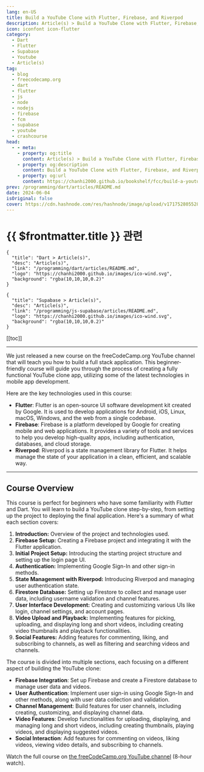```yaml
---
lang: en-US
title: Build a YouTube Clone with Flutter, Firebase, and Riverpod
description: Article(s) > Build a YouTube Clone with Flutter, Firebase, and Riverpod
icon: iconfont icon-flutter
category: 
  - Dart
  - Flutter
  - Supabase
  - Youtube
  - Article(s)
tag: 
  - blog
  - freecodecamp.org
  - dart
  - flutter
  - js
  - node
  - nodejs
  - firebase
  - fcm
  - supabase
  - youtube
  - crashcourse
head:
  - - meta:
    - property: og:title
      content: Article(s) > Build a YouTube Clone with Flutter, Firebase, and Riverpod
    - property: og:description
      content: Build a YouTube Clone with Flutter, Firebase, and Riverpod
    - property: og:url
      content: https://chanhi2000.github.io/bookshelf/fcc/build-a-youtube-clone-with-flutter-firebase-and-riverpod.html
prev: /programming/dart/articles/README.md
date: 2024-06-04
isOriginal: false
cover: https://cdn.hashnode.com/res/hashnode/image/upload/v1717528055287/2d275515-89ff-4385-bde1-611eff506f94.png
---
```


# {{ $frontmatter.title }} 관련

```component VPCard
{
  "title": "Dart > Article(s)",
  "desc": "Article(s)",
  "link": "/programming/dart/articles/README.md",
  "logo": "https://chanhi2000.github.io/images/ico-wind.svg",
  "background": "rgba(10,10,10,0.2)"
}
```

```component VPCard
{
  "title": "Supabase > Article(s)",
  "desc": "Article(s)",
  "link": "/programming/js-supabase/articles/README.md",
  "logo": "https://chanhi2000.github.io/images/ico-wind.svg",
  "background": "rgba(10,10,10,0.2)"
}
```

[[toc]]

---

<SiteInfo
  name="Build a YouTube Clone with Flutter, Firebase, and Riverpod"
  desc="We just released a new course on the freeCodeCamp.org YouTube channel that will teach you how to build a full stack application. This beginner-friendly course will guide you through the process of creating a fully functional YouTube clone app, utiliz..."
  url="https://freecodecamp.org/news/build-a-youtube-clone-with-flutter-firebase-and-riverpod/"
  logo="https://cdn.freecodecamp.org/universal/favicons/favicon.ico"
  preview="https://cdn.hashnode.com/res/hashnode/image/upload/v1717528055287/2d275515-89ff-4385-bde1-611eff506f94.png"/>

We just released a new course on the freeCodeCamp.org YouTube channel that will teach you how to build a full stack application. This beginner-friendly course will guide you through the process of creating a fully functional YouTube clone app, utilizing some of the latest technologies in mobile app development.

Here are the key technologies used in this course:

- **Flutter**: Flutter is an open-source UI software development kit created by Google. It is used to develop applications for Android, iOS, Linux, macOS, Windows, and the web from a single codebase.
- **Firebase**: Firebase is a platform developed by Google for creating mobile and web applications. It provides a variety of tools and services to help you develop high-quality apps, including authentication, databases, and cloud storage.
- **Riverpod**: Riverpod is a state management library for Flutter. It helps manage the state of your application in a clean, efficient, and scalable way.

---

## Course Overview

This course is perfect for beginners who have some familiarity with Flutter and Dart. You will learn to build a YouTube clone step-by-step, from setting up the project to deploying the final application. Here's a summary of what each section covers:

1. **Introduction:** Overview of the project and technologies used.
2. **Firebase Setup:** Creating a Firebase project and integrating it with the Flutter application.
3. **Initial Project Setup:** Introducing the starting project structure and setting up the login page UI.
4. **Authentication:** Implementing Google Sign-In and other sign-in methods.
5. **State Management with Riverpod:** Introducing Riverpod and managing user authentication state.
6. **Firestore Database:** Setting up Firestore to collect and manage user data, including username validation and channel features.
7. **User Interface Development:** Creating and customizing various UIs like login, channel settings, and account pages.
8. **Video Upload and Playback:** Implementing features for picking, uploading, and displaying long and short videos, including creating video thumbnails and playback functionalities.
9. **Social Features:** Adding features for commenting, liking, and subscribing to channels, as well as filtering and searching videos and channels.

The course is divided into multiple sections, each focusing on a different aspect of building the YouTube clone:

- **Firebase Integration**: Set up Firebase and create a Firestore database to manage user data and videos.
- **User Authentication**: Implement user sign-in using Google Sign-In and other methods, along with user data collection and validation.
- **Channel Management**: Build features for user channels, including creating, customizing, and displaying channel data.
- **Video Features**: Develop functionalities for uploading, displaying, and managing long and short videos, including creating thumbnails, playing videos, and displaying suggested videos.
- **Social Interaction**: Add features for commenting on videos, liking videos, viewing video details, and subscribing to channels.

Watch the full course on [<VPIcon icon="fa-brands fa-youtube"/>the freeCodeCamp.org YouTube channel](https://youtu.be/NEYcKvwbW-w) (8-hour watch).

<VidStack src="youtube/NEYcKvwbW-w" />

